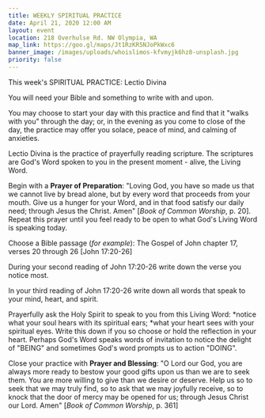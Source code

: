 ```yaml
---
title: WEEKLY SPIRITUAL PRACTICE
date: April 21, 2020 12:00 AM
layout: event
location: 218 Overhulse Rd. NW Olympia, WA
map_link: https://goo.gl/maps/Jt1RzKR5NJoPkWxc6
banner_image: /images/uploads/whoislimos-kfvmyjk6hz8-unsplash.jpg
priority: false
---
```

This week's SPIRITUAL PRACTICE: Lectio Divina

You will need your Bible and something to write with and upon. 

You may choose to start your day with this practice and find that it "walks with you" through the day; or, in the evening as you come to close of the day, the practice may offer you solace, peace of mind, and calming of anxieties.

Lectio Divina is the practice of prayerfully reading scripture. The scriptures are God's Word spoken to you in the present moment - alive, the Living Word.

Begin with a **Prayer of Preparation**: "Loving God, you have so made us that we cannot live by bread alone, but by every word that proceeds from your mouth. Give us a hunger for your Word, and in that food satisfy our daily need; through Jesus the Christ. Amen" [*Book of Common Worship*, p. 20]. Repeat this prayer until you feel ready to be open to what God's Living Word is speaking today.

Choose a Bible passage (*for example*): The Gospel of John chapter 17, verses 20 through 26 \[John 17:20-26]

During your second reading of John 17:20-26 write down the verse you notice most.

In your third reading of John 17:20-26 write down all words that speak to your mind, heart, and spirit.

Prayerfully ask the Holy Spirit to speak to you from this Living Word: \*notice what your soul hears with its spiritual ears; \*what your heart sees with your spiritual eyes. Write this down if you so choose or hold the reflection in your heart. Perhaps God's Word speaks words of invitation to notice the delight of "BEING" and sometimes God's word prompts us to action "DOING".

Close your practice with **Prayer and Blessing**: "O Lord our God, you are always more ready to bestow your good gifts upon us than we are to seek them. You are more willing to give than we desire or deserve. Help us so to seek that we may truly find, so to ask that we may joyfully receive, so to knock that the door of mercy may be opened for us; through Jesus Christ our Lord. Amen" [*Book of Common Worship*, p. 361]
